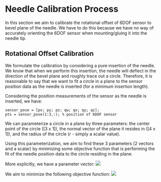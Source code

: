 # Needle Calibration Process

In this section we aim to calibrate the rotational offset of 6DOF sensor to bevel plane of the needle. We have to do this because we have no way of accurately orienting the 6DOF sensor when mounting/gluing it into the needle tip.

## Rotational Offset Calibration

We formulate the calibration by considering a pure insertion of the needle. We know that when we perform this insertion, the needle will deflect in the direction of the bevel plane and roughly trace out a circle. Therefore, it is reasonable to say that we want to fit a circle in a plane to the sensor position data as the needle is inserted (for a minimum insertion length).

Considering the position measurements of the sensor as the needle is inserted, we have:

```
sensor_pose = [px; py; pz; qw; qx; qy; qz];
pts = sensor_pose(1:3,:); % position of 6DOF sensor
```

We can parameterize a circle in a plane by three parameters: the center point of the circle ([3 x 1]), the normal vector of the plane it resides in ([4 x 1]), and the radius of the circle (r - simply a scalar value).

Using this parameterization, we aim to find these 3 parameters (2 vectors and a scalar) by minimizing some objective function that is performing the fit of the needle position data to the circle residing in the plane.

More explicitly, we have a parameter vector:
<img src="https://render.githubusercontent.com/render/math?math=\eta = c_x c_y c_z n_x n_y n_z r">

We aim to minimize the following objective function:
<img src="https://render.githubusercontent.com/render/math?math=f(\eta) = \sum_{i=1}^(N) d_p">


<!-- <img src="https://render.githubusercontent.com/render/math?math=\min_{T \in SE(3), C} \sum_{i=1}^{N_s} \sum_{j=1}^{N_m} C_{ij} \hspace{1mm} \lVert Tp^{m_j} - p^{s_i} \rVert^2"> -->
